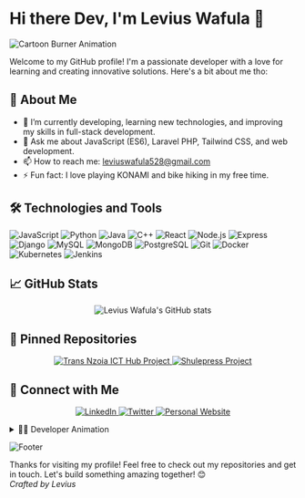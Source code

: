 # Hi there Dev, I'm Levius Wafula 👋

![Cartoon Burner Animation]([https://your-cartoon-burner-animation.gif](https://media3.giphy.com/media/v1.Y2lkPTc5MGI3NjExMThrYjI4aWI3dHAwaGV0Zno0N3lieXA4ZW9rMnpraTU0dGhlZTRudyZlcD12MV9pbnRlcm5hbF9naWZfYnlfaWQmY3Q9Zw/78XCFBGOlS6keY1Bil/giphy.gif))

Welcome to my GitHub profile! I'm a passionate developer with a love for learning and creating innovative solutions. Here's a bit about me tho:

## 🚀 About Me
- 🌱 I’m currently developing, learning new technologies, and improving my skills in full-stack development.
- 💬 Ask me about JavaScript (ES6), Laravel PHP, Tailwind CSS, and web development.
- 📫 How to reach me: [leviuswafula528@gmail.com](mailto:leviuswafula528@gmail.com)
- ⚡ Fun fact: I love playing KONAMI and bike hiking in my free time.

## 🛠️ Technologies and Tools
![JavaScript](https://img.shields.io/badge/-JavaScript-F7DF1E?style=flat&logo=javascript&logoColor=black)
![Python](https://img.shields.io/badge/-Python-3776AB?style=flat&logo=python&logoColor=white)
![Java](https://img.shields.io/badge/-Java-007396?style=flat&logo=java&logoColor=white)
![C++](https://img.shields.io/badge/-C++-00599C?style=flat&logo=cplusplus&logoColor=white)
![React](https://img.shields.io/badge/-React-61DAFB?style=flat&logo=react&logoColor=black)
![Node.js](https://img.shields.io/badge/-Node.js-339933?style=flat&logo=nodedotjs&logoColor=white)
![Express](https://img.shields.io/badge/-Express-000000?style=flat&logo=express&logoColor=white)
![Django](https://img.shields.io/badge/-Django-092E20?style=flat&logo=django&logoColor=white)
![MySQL](https://img.shields.io/badge/-MySQL-4479A1?style=flat&logo=mysql&logoColor=white)
![MongoDB](https://img.shields.io/badge/-MongoDB-47A248?style=flat&logo=mongodb&logoColor=white)
![PostgreSQL](https://img.shields.io/badge/-PostgreSQL-336791?style=flat&logo=postgresql&logoColor=white)
![Git](https://img.shields.io/badge/-Git-F05032?style=flat&logo=git&logoColor=white)
![Docker](https://img.shields.io/badge/-Docker-2496ED?style=flat&logo=docker&logoColor=white)
![Kubernetes](https://img.shields.io/badge/-Kubernetes-326CE5?style=flat&logo=kubernetes&logoColor=white)
![Jenkins](https://img.shields.io/badge/-Jenkins-D24939?style=flat&logo=jenkins&logoColor=white)

## 📈 GitHub Stats
<p align="center">
  <img src="https://github-readme-stats.vercel.app/api?username=leviuswafula52&show_icons=true&theme=radical" alt="Levius Wafula's GitHub stats" />
</p>

## 📌 Pinned Repositories
<p align="center">
  <a href="https://github.com/leviuswafula52/Trans-Nzoia-ICT-hub-project">
    <img src="https://github-readme-stats.vercel.app/api/pin/?username=leviuswafula52&repo=Trans-Nzoia-ICT-hub-project&theme=radical" alt="Trans Nzoia ICT Hub Project" />
  </a>
  <a href="https://github.com/leviuswafula52/Shulepress-project">
    <img src="https://github-readme-stats.vercel.app/api/pin/?username=leviuswafula52&repo=Shulepress-project&theme=radical" alt="Shulepress Project" />
  </a>
</p>

## 🤝 Connect with Me
<p align="center">
  <a href="https://www.linkedin.com/in/leviuswafula">
    <img src="https://img.shields.io/badge/-LinkedIn-0077B5?style=flat&logo=linkedin&logoColor=white" alt="LinkedIn" />
  </a>
  <a href="https://twitter.com/leviuswafula">
    <img src="https://img.shields.io/badge/-Twitter-1DA1F2?style=flat&logo=twitter&logoColor=white" alt="Twitter" />
  </a>
  <a href="https://leviuswafula.dev">
    <img src="https://img.shields.io/badge/-Website-FF7139?style=flat&logo=google-chrome&logoColor=white" alt="Personal Website" />
  </a>
</p>

<details>
  <summary>👨‍💻 Developer Animation</summary>
  <div align="center">
    <code>console.log('Welcome to my GitHub profile!');</code>
  </div>
</details>

![Footer](https://drive.google.com/drive/folders/1lnpDpegfsXRd3yQz3g0zssXykOZVxtRu/footer.gif)

Thanks for visiting my profile! Feel free to check out my repositories and get in touch. Let's build something amazing together! 😊  
_Crafted by Levius_
